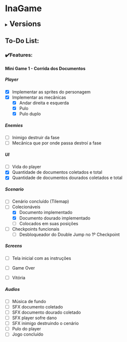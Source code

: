 # InaGame

<details>
    <summary><strong><font size = "5">Versions</font></strong></summary>

    0️⃣v0.0.1.3
    ✔️Mecanicas do player OK
    ✔️UI Document both
    ✔️Scenario: Both document has implemented
    🚧Inicial Screen


    0️⃣v0.0.1.2
    🚧Sketch of the scenario

    0️⃣v0.0.1.1
    🐛Fixed jump

    0️⃣v0.0.1.0
    🚧Level Part1 
    🚧Player

    0️⃣v0.0.0.0
    ✔️Project created - 2022.3.11f
    ✔️Repository created

    ✔️🚧♻️🔥🐛🛠️🏆
</details>


## To-Do List:

### ✔️Features:<br>

#### Mini Game 1 - Corrida dos Documentos

##### Player
- [x] Implementar as sprites do personagem
- [x] Implementar as mecânicas
    - [x] Andar direita e esquerda
    - [x] Pulo
    - [x] Pulo duplo

##### Enemies
- [ ] Inimigo destruir da fase
- [ ] Mecânica que por onde passa destroí a fase

##### UI
- [ ] Vida do player
- [x] Quantidade de documentos coletados e total
- [x] Quantidade de documentos dourados coletados e total

##### Scenario
- [ ] Cenário concluído (Tilemap)
- [ ] Colecionáveis    
    - [x] Documento implementado
    - [x] Documento dourado implementado
    - [ ] Colocados em suas posições
- [ ] Checkpoints funcionais
    - [ ] Desbloqueador do Double Jump no 1º Checkpoint

##### Screens
- [ ] Tela inicial com as instruções
- [ ] Game Over
- [ ] Vitória


##### Audios
- [ ] Música de fundo
- [ ] SFX documento coletado
- [ ] SFX documento dourado coletado
- [ ] SFX player sofre dano
- [ ] SFX inimigo destruindo o cenário
- [ ] Pulo do player
- [ ] Jogo concluído